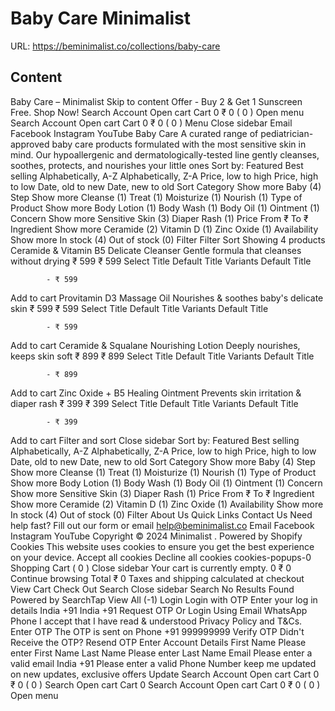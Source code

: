 # Baby Care  Minimalist

URL: https://beminimalist.co/collections/baby-care

## Content

Baby Care – Minimalist
Skip to content
Offer - Buy 2 & Get 1 Sunscreen Free. Shop Now!
Search
Account
Open cart
Cart
0
₹ 0
(
0
)
Open menu
Search
Account
Open cart
Cart
0
₹ 0
(
0
)
Menu
Close sidebar
Email
Facebook
Instagram
YouTube
Baby Care
A curated range of pediatrician-approved baby care products formulated with the most sensitive skin in mind. Our hypoallergenic and dermatologically-tested line gently cleanses, soothes, protects, and nourishes your little ones
Sort by:
Featured
Best selling
Alphabetically, A-Z
Alphabetically, Z-A
Price, low to high
Price, high to low
Date, old to new
Date, new to old
Sort
Category
Show more
Baby (4)
Step
Show more
Cleanse (1)
Treat (1)
Moisturize (1)
Nourish (1)
Type of Product
Show more
Body Lotion (1)
Body Wash (1)
Body Oil (1)
Ointment (1)
Concern
Show more
Sensitive Skin (3)
Diaper Rash (1)
Price
From
₹
To
₹
Ingredient
Show more
Ceramide (2)
Vitamin D (1)
Zinc Oxide (1)
Availability
Show more
In stock (4)
Out of stock (0)
Filter
Filter
Sort
Showing 4 products
Ceramide & Vitamin B5 Delicate Cleanser
Gentle formula that cleanses without drying
₹ 599
₹ 599
Select Title
Default Title
Variants
Default Title
            
            - ₹ 599
Add to cart
Provitamin D3 Massage Oil
Nourishes & soothes baby's delicate skin
₹ 599
₹ 599
Select Title
Default Title
Variants
Default Title
            
            - ₹ 599
Add to cart
Ceramide & Squalane Nourishing Lotion
Deeply nourishes, keeps skin soft
₹ 899
₹ 899
Select Title
Default Title
Variants
Default Title
            
            - ₹ 899
Add to cart
Zinc Oxide + B5 Healing Ointment
Prevents skin irritation & diaper rash
₹ 399
₹ 399
Select Title
Default Title
Variants
Default Title
            
            - ₹ 399
Add to cart
Filter and sort
Close sidebar
Sort by:
Featured
Best selling
Alphabetically, A-Z
Alphabetically, Z-A
Price, low to high
Price, high to low
Date, old to new
Date, new to old
Sort
Category
Show more
Baby (4)
Step
Show more
Cleanse (1)
Treat (1)
Moisturize (1)
Nourish (1)
Type of Product
Show more
Body Lotion (1)
Body Wash (1)
Body Oil (1)
Ointment (1)
Concern
Show more
Sensitive Skin (3)
Diaper Rash (1)
Price
From
₹
To
₹
Ingredient
Show more
Ceramide (2)
Vitamin D (1)
Zinc Oxide (1)
Availability
Show more
In stock (4)
Out of stock (0)
Filter
About Us
Quick Links
Contact Us
Need help fast? Fill out
our form
or email help@beminimalist.co
Email
Facebook
Instagram
YouTube
Copyright © 2024
Minimalist
.
Powered by Shopify
Cookies
This website uses cookies to ensure you get the best experience on your device.
Accept all cookies
Decline all cookies
cookies-popups-0
Shopping Cart
            (
0
)
Close sidebar
Your cart is currently empty.
0
₹ 0
Continue browsing
Total
₹ 0
Taxes and shipping calculated at checkout
View Cart
Check Out
Search
Close sidebar
Search
No Results Found
Powered by SearchTap
View All (-1)
Login
Login with OTP
Enter your log in details
India
+91
India
+91
Request OTP
Or Login Using
Email
WhatsApp
Phone
I accept that I have read & understood
Privacy Policy
and T&Cs.
Enter OTP
The OTP is sent on
Phone
+91 999999999
Verify OTP
Didn't Receive the OTP?
Resend OTP
Enter Account Details
First Name
Please enter First Name
Last Name
Please enter Last Name
Email
Please enter a valid email
India
+91
Please enter a valid Phone Number
keep me updated on new updates, exclusive offers
Update
Search
Account
Open cart
Cart
0
₹ 0
(
0
)
Search
Open cart
Cart
0
Search
Account
Open cart
Cart
0
₹ 0
(
0
)
Open menu